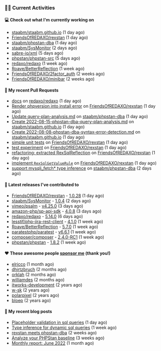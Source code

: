 ### 👨‍💻 Current Activities


#### 💻 Check out what I'm currently working on

- [staabm/staabm.github.io](https://github.com/staabm/staabm.github.io) (1 day ago)
- [FriendsOfREDAXO/rexstan](https://github.com/FriendsOfREDAXO/rexstan) (1 day ago)
- [staabm/phpstan-dba](https://github.com/staabm/phpstan-dba) (1 day ago)
- [staabm/SysMonitor](https://github.com/staabm/SysMonitor) (2 days ago)
- [sabre-io/xml](https://github.com/sabre-io/xml) (5 days ago)
- [phpstan/phpstan-src](https://github.com/phpstan/phpstan-src) (5 days ago)
- [redaxo/redaxo](https://github.com/redaxo/redaxo) (1 week ago)
- [Roave/BetterReflection](https://github.com/Roave/BetterReflection) (1 week ago)
- [FriendsOfREDAXO/2factor_auth](https://github.com/FriendsOfREDAXO/2factor_auth) (2 weeks ago)
- [FriendsOfREDAXO/minibar](https://github.com/FriendsOfREDAXO/minibar) (2 weeks ago)


#### 🔨 My recent Pull Requests

- [docs](https://github.com/redaxo/redaxo/pull/5273) on [redaxo/redaxo](https://github.com/redaxo/redaxo) (1 day ago)
- [Render phpversion into install error](https://github.com/FriendsOfREDAXO/rexstan/pull/57) on [FriendsOfREDAXO/rexstan](https://github.com/FriendsOfREDAXO/rexstan) (1 day ago)
- [Update query-plan-analysis.md](https://github.com/staabm/phpstan-dba/pull/417) on [staabm/phpstan-dba](https://github.com/staabm/phpstan-dba) (1 day ago)
- [Create 2022-08-15-phpstan-dba-query-plan-analysis.md](https://github.com/staabm/staabm.github.io/pull/31) on [staabm/staabm.github.io](https://github.com/staabm/staabm.github.io) (1 day ago)
- [Create 2022-08-08-phpstan-dba-syntax-error-detection.md](https://github.com/staabm/staabm.github.io/pull/30) on [staabm/staabm.github.io](https://github.com/staabm/staabm.github.io) (1 day ago)
- [simple unit tests](https://github.com/FriendsOfREDAXO/rexstan/pull/56) on [FriendsOfREDAXO/rexstan](https://github.com/FriendsOfREDAXO/rexstan) (1 day ago)
- [test experiment](https://github.com/FriendsOfREDAXO/rexstan/pull/55) on [FriendsOfREDAXO/rexstan](https://github.com/FriendsOfREDAXO/rexstan) (1 day ago)
- [refactoring: extracted RexSqlReflection](https://github.com/FriendsOfREDAXO/rexstan/pull/54) on [FriendsOfREDAXO/rexstan](https://github.com/FriendsOfREDAXO/rexstan) (1 day ago)
- [implement `RexSqlGetValueRule`](https://github.com/FriendsOfREDAXO/rexstan/pull/53) on [FriendsOfREDAXO/rexstan](https://github.com/FriendsOfREDAXO/rexstan) (1 day ago)
- [support mysqli_fetch* type inference](https://github.com/staabm/phpstan-dba/pull/416) on [staabm/phpstan-dba](https://github.com/staabm/phpstan-dba) (2 days ago)


#### 🔭 Latest releases I've contributed to

- [FriendsOfREDAXO/rexstan](https://github.com/FriendsOfREDAXO/rexstan) - [1.0.28](https://github.com/FriendsOfREDAXO/rexstan/releases/tag/1.0.28) (1 day ago)
- [staabm/SysMonitor](https://github.com/staabm/SysMonitor) - [1.0.4](https://github.com/staabm/SysMonitor/releases/tag/1.0.4) (2 days ago)
- [vimeo/psalm](https://github.com/vimeo/psalm) - [v4.25.0](https://github.com/vimeo/psalm/releases/tag/v4.25.0) (3 days ago)
- [amazon-php/sp-api-sdk](https://github.com/amazon-php/sp-api-sdk) - [4.0.8](https://github.com/amazon-php/sp-api-sdk/releases/tag/4.0.8) (3 days ago)
- [redaxo/redaxo](https://github.com/redaxo/redaxo) - [5.14.0](https://github.com/redaxo/redaxo/releases/tag/5.14.0) (6 days ago)
- [lesstif/php-jira-rest-client](https://github.com/lesstif/php-jira-rest-client) - [4.1.0](https://github.com/lesstif/php-jira-rest-client/releases/tag/4.1.0) (1 week ago)
- [Roave/BetterReflection](https://github.com/Roave/BetterReflection) - [5.7.0](https://github.com/Roave/BetterReflection/releases/tag/5.7.0) (1 week ago)
- [paratestphp/paratest](https://github.com/paratestphp/paratest) - [v6.6.1](https://github.com/paratestphp/paratest/releases/tag/v6.6.1) (1 week ago)
- [composer/composer](https://github.com/composer/composer) - [2.4.0-RC1](https://github.com/composer/composer/releases/tag/2.4.0-RC1) (1 week ago)
- [phpstan/phpstan](https://github.com/phpstan/phpstan) - [1.8.2](https://github.com/phpstan/phpstan/releases/tag/1.8.2) (1 week ago)


#### ❤️ These awesome people [sponsor me](https://github.com/sponsors/staabm) (thank you!)

- [elricco](https://github.com/elricco) (1 month ago)
- [dhirtzbruch](https://github.com/dhirtzbruch) (2 months ago)
- [orklah](https://github.com/orklah) (2 months ago)
- [williamdes](https://github.com/williamdes) (2 months ago)
- [itworks-development](https://github.com/itworks-development) (2 years ago)
- [w-sk](https://github.com/w-sk) (2 years ago)
- [polarpixel](https://github.com/polarpixel) (2 years ago)
- [bloep](https://github.com/bloep) (2 years ago)

#### 📜 My recent blog posts

- [Placeholder validation in sql queries](https://staabm.github.io/2022/07/30/phpstan-dba-placeholder-validation.html) (1 day ago)
- [Type inference for dynamic sql queries](https://staabm.github.io/2022/07/23/phpstan-dba-inference-placeholder.html) (1 week ago)
- [rexstan meets phpstan-dba](https://staabm.github.io/2022/07/12/rexstan-meets-phpstan-dba.html) (2 weeks ago)
- [Analyze your PHPStan baseline](https://staabm.github.io/2022/07/04/phpstan-baseline-analysis.html) (3 weeks ago)
- [Monthly report: June 2022](https://staabm.github.io/2022/06/30/monthly-report-june.html) (1 month ago)
